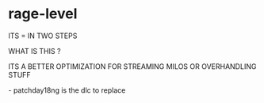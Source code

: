 # rage-level

<p> ITS = IN TWO STEPS <p>
<p> WHAT IS THIS ? <p>
<p> ITS A BETTER OPTIMIZATION FOR STREAMING MILOS OR OVERHANDLING STUFF <p>

<p> - patchday18ng is the dlc to replace <p>
